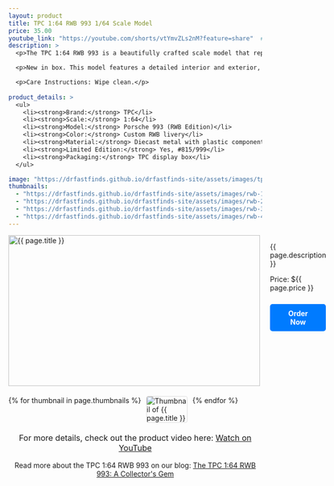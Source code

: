 ```yaml
---
layout: product
title: TPC 1:64 RWB 993 1/64 Scale Model
price: 35.00
youtube_link: "https://youtube.com/shorts/vtYmvZLs2nM?feature=share"  # Add a YouTube link if you have one
description: >
  <p>The TPC 1:64 RWB 993 is a beautifully crafted scale model that represents the iconic Porsche 993. It also glows in the dark! Known for its wide body and striking design, this model captures the essence of RWB's customization philosophy. Perfect for collectors and enthusiasts, the RWB 993 model is a fantastic addition to any diecast collection. This model is a limited edition #815/999.</p>

  <p>New in box. This model features a detailed interior and exterior, showcasing the distinct styling that RWB is renowned for. Made primarily of diecast metal with some plastic components.</p>

  <p>Care Instructions: Wipe clean.</p>
  
product_details: >
  <ul>
    <li><strong>Brand:</strong> TPC</li>
    <li><strong>Scale:</strong> 1:64</li>
    <li><strong>Model:</strong> Porsche 993 (RWB Edition)</li>
    <li><strong>Color:</strong> Custom RWB livery</li>
    <li><strong>Material:</strong> Diecast metal with plastic components</li>
    <li><strong>Limited Edition:</strong> Yes, #815/999</li>
    <li><strong>Packaging:</strong> TPC display box</li>
  </ul>

image: "https://drfastfinds.github.io/drfastfinds-site/assets/images/tpc.jpg.jpg"
thumbnails:
  - "https://drfastfinds.github.io/drfastfinds-site/assets/images/rwb-1.jpg"
  - "https://drfastfinds.github.io/drfastfinds-site/assets/images/rwb-2.jpg"
  - "https://drfastfinds.github.io/drfastfinds-site/assets/images/rwb-3.jpg"
  - "https://drfastfinds.github.io/drfastfinds-site/assets/images/rwb-4.jpg"
---
```


<div class="product-detail">
    <div class="product-image-box">
        <img class="main-image" src="{{ page.image }}" alt="{{ page.title }}">
    </div>
    <div class="product-text">
        <p>{{ page.description }}</p>
        <p>Price: ${{ page.price }}</p>
        <a href="{{ site.baseurl }}/order" class="buy-now">Order Now</a>
    </div>
</div>

<div class="thumbnail-carousel">
    {% for thumbnail in page.thumbnails %}
    <img class="thumbnail" src="{{ thumbnail }}" alt="Thumbnail of {{ page.title }}">
    {% endfor %}
</div>

<div style="text-align: center;">
    <p class="youtube-link">For more details, check out the product video here: 
        <a href="{{ page.youtube_link }}" target="_blank">Watch on YouTube</a>
    </p>
    <p>Read more about the TPC 1:64 RWB 993 on our blog: 
        <a href="https://drfastfinds.github.io/drfastfinds-site/collectibles/diecast/rwb/tpc/porsche/2024/09/25/tpc-rwb-993.html">The TPC 1:64 RWB 993: A Collector's Gem</a>
    </p>
</div>

<style>
.product-detail {
    display: flex;
    align-items: flex-start;
    gap: 20px;
    margin-bottom: 20px;
}

.product-image-box {
    flex-shrink: 0;
    width: 500px; 
    height: 300px; 
    overflow: hidden; 
}

.main-image {
    width: 100%; 
    height: 100%; 
    object-fit: contain; 
    display: block;
}

.product-text {
    max-width: 400px;
    flex-grow: 1;
}

.thumbnail-carousel {
    margin-top: 20px;
    display: flex;
    flex-wrap: wrap; 
    gap: 10px;
    justify-content: flex-start;
}

.thumbnail {
    max-width: 80px;
    cursor: pointer;
    border: 1px solid #ddd;
    border-radius: 4px;
}

.youtube-link {
    text-align: center;
    margin-top: 20px;
    font-size: 16px;
}

.buy-now {
    display: inline-block;
    padding: 10px 20px;
    margin-top: 10px;
    background-color: #007bff;
    color: #fff;
    text-decoration: none;
    border-radius: 5px;
    font-weight: bold;
    text-align: center;
}

.buy-now:hover {
    background-color: #0056b3;
}
</style>

<script>
document.addEventListener('DOMContentLoaded', function() {
    const mainImage = document.querySelector('.main-image');
    const thumbnails = document.querySelectorAll('.thumbnail');

    thumbnails.forEach(thumbnail => {
        thumbnail.addEventListener('click', function() {
            mainImage.src = this.src;
        });
    });
});
</script>

